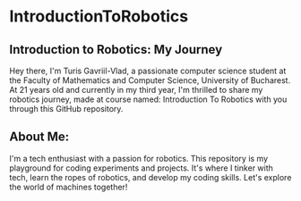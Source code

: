 # IntroductionToRobotics

## Introduction to Robotics: My Journey

Hey there, I'm Turis Gavriil-Vlad, a passionate computer science student at the Faculty of Mathematics and Computer Science, University of Bucharest. At 21 years old and currently in my third year, I'm thrilled to share my robotics journey, made at course named: Introduction To Robotics with you through this GitHub repository.

## About Me:

I'm a tech enthusiast with a passion for robotics. This repository is my playground for coding experiments and projects. It's where I tinker with tech, learn the ropes of robotics, and develop my coding skills. Let's explore the world of machines together!
